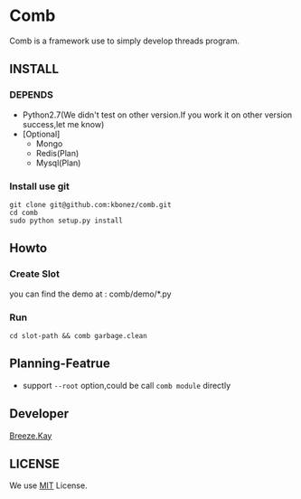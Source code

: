 Comb
============

Comb is a framework use to simply develop threads program.


## INSTALL

### DEPENDS

- Python2.7(We didn't test on other version.If you work it on other version success,let me know)
- [Optional] 
	- Mongo
	- Redis(Plan)
	- Mysql(Plan)



### Install use git

	git clone git@github.com:kbonez/comb.git
	cd comb
	sudo python setup.py install



## Howto
### Create Slot

you can find the demo at : comb/demo/*.py

### Run

	cd slot-path && comb garbage.clean


## Planning-Featrue

- support `--root` option,could be call `comb module` directly


## Developer
[Breeze.Kay](mailto:wangwenpei@kbonez.com)

## LICENSE
We use [MIT](http://opensource.org/licenses/MIT) License.




